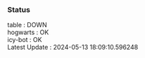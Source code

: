 ### Status


table : DOWN  
hogwarts : OK  
icy-bot : OK  
Latest Update : 2024-05-13 18:09:10.596248
